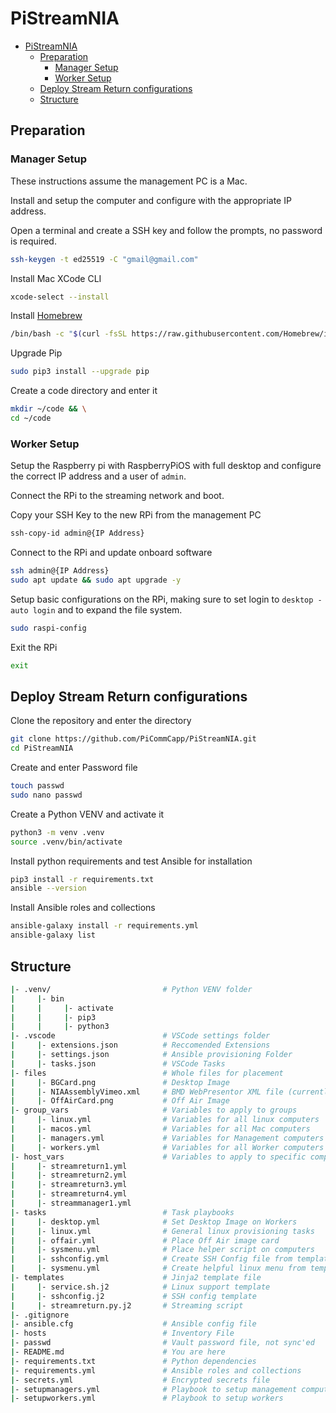 # PiStreamNIA

- [PiStreamNIA](#pistreamnia)
  - [Preparation](#preparation)
    - [Manager Setup](#manager-setup)
    - [Worker Setup](#worker-setup)
  - [Deploy Stream Return configurations](#deploy-stream-return-configurations)
  - [Structure](#structure)

## Preparation

### Manager Setup

These instructions assume the management PC is a Mac.

Install and setup the computer and configure with the appropriate IP address.

Open a terminal and create a SSH key and follow the prompts, no password is required.

```sh
ssh-keygen -t ed25519 -C "gmail@gmail.com"
```

Install Mac XCode CLI

```sh
xcode-select --install
```

Install [Homebrew](https://brew.sh/)

```sh
/bin/bash -c "$(curl -fsSL https://raw.githubusercontent.com/Homebrew/install/HEAD/install.sh)"
```

Upgrade Pip

```sh
sudo pip3 install --upgrade pip
```

Create a code directory and enter it

```sh
mkdir ~/code && \
cd ~/code
```


### Worker Setup

Setup the Raspberry pi with RaspberryPiOS with full desktop and configure the correct IP address and a user of `admin`.

Connect the RPi to the streaming network and boot.

Copy your SSH Key to the new RPi from the management PC

```sh
ssh-copy-id admin@{IP Address}
```

Connect to the RPi and update onboard software

```sh
ssh admin@{IP Address}
sudo apt update && sudo apt upgrade -y
```

Setup basic configurations on the RPi, making sure to set login to `desktop - auto login` and to expand the file system.

```sh
sudo raspi-config
```

Exit the RPi

```sh
exit
```

## Deploy Stream Return configurations

Clone the repository and enter the directory

```sh
git clone https://github.com/PiCommCapp/PiStreamNIA.git
cd PiStreamNIA
```

Create and enter Password file

```sh
touch passwd
sudo nano passwd
```

Create a Python VENV and activate it

```sh
python3 -m venv .venv
source .venv/bin/activate
```

Install python requirements and test Ansible for installation

```sh
pip3 install -r requirements.txt
ansible --version
```

Install Ansible roles and collections

```sh
ansible-galaxy install -r requirements.yml
ansible-galaxy list
```

## Structure

```sh
|- .venv/                         # Python VENV folder
|     |- bin
|     |     |- activate
|     |     |- pip3
|     |     |- python3
|- .vscode                        # VSCode settings folder
|     |- extensions.json          # Reccomended Extensions
|     |- settings.json            # Ansible provisioning Folder
|     |- tasks.json               # VSCode Tasks
|- files                          # Whole files for placement
|     |- BGCard.png               # Desktop Image
|     |- NIAAssemblyVimeo.xml     # BMD WebPresentor XML file (currently not working!!!)
|     |- OffAirCard.png           # Off Air Image
|- group_vars                     # Variables to apply to groups
|     |- linux.yml                # Variables for all linux computers
|     |- macos.yml                # Variables for all Mac computers
|     |- managers.yml             # Variables for Management computers
|     |- workers.yml              # Variables for all Worker computers
|- host_vars                      # Variables to apply to specific computers
|     |- streamreturn1.yml
|     |- streamreturn2.yml
|     |- streamreturn3.yml
|     |- streamreturn4.yml
|     |- streammanager1.yml
|- tasks                          # Task playbooks
|     |- desktop.yml              # Set Desktop Image on Workers
|     |- linux.yml                # General linux provisioning tasks
|     |- offair.yml               # Place Off Air image card
|     |- sysmenu.yml              # Place helper script on computers
|     |- sshconfig.yml            # Create SSH Config file from template
|     |- sysmenu.yml              # Create helpful linux menu from template
|- templates                      # Jinja2 template file
|     |- service.sh.j2            # Linux support template
|     |- sshconfig.j2             # SSH config template
|     |- streamreturn.py.j2       # Streaming script
|- .gitignore
|- ansible.cfg                    # Ansible config file
|- hosts                          # Inventory File
|- passwd                         # Vault password file, not sync'ed
|- README.md                      # You are here
|- requirements.txt               # Python dependencies
|- requirements.yml               # Ansible roles and collections
|- secrets.yml                    # Encrypted secrets file
|- setupmanagers.yml              # Playbook to setup management computers
|- setupworkers.yml               # Playbook to setup workers
```

